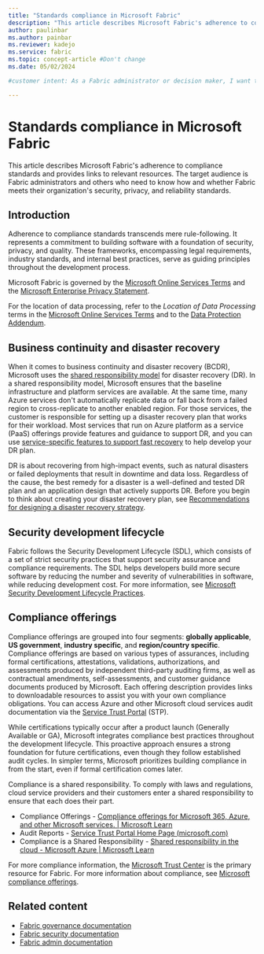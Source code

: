 ```yaml
---
title: "Standards compliance in Microsoft Fabric"
description: "This article describes Microsoft Fabric's adherence to compliance standards."
author: paulinbar
ms.author: painbar
ms.reviewer: kadejo
ms.service: fabric
ms.topic: concept-article #Don't change
ms.date: 05/02/2024

#customer intent: As a Fabric administrator or decision maker, I want to learn about Fabric's adherence to compliance standards.

---
```


# Standards compliance in Microsoft Fabric

This article describes Microsoft Fabric's adherence to compliance standards and provides links to relevant resources. The target audience is Fabric administrators and others who need to know how and whether Fabric meets their organization's security, privacy, and reliability standards.

## Introduction

Adherence to compliance standards transcends mere rule-following. It represents a commitment to building software with a foundation of security, privacy, and quality. These frameworks, encompassing legal requirements, industry standards, and internal best practices, serve as guiding principles throughout the development process.

Microsoft Fabric is governed by the [Microsoft Online Services Terms](https://www.microsoftvolumelicensing.com/DocumentSearch.aspx?Mode=3&DocumentTypeId=31) and the [Microsoft Enterprise Privacy Statement](https://www.microsoft.com/privacystatement/OnlineServices/Default.aspx).

For the location of data processing, refer to the *Location of Data Processing* terms in the [Microsoft Online Services Terms](https://www.microsoftvolumelicensing.com/Downloader.aspx?DocumentId=9555) and to the [Data Protection Addendum](https://www.microsoft.com/download/details.aspx?id=101581).

## Business continuity and disaster recovery

When it comes to business continuity and disaster recovery (BCDR), Microsoft uses the [shared responsibility model](/azure/reliability/business-continuity-management-program) for disaster recovery (DR). In a shared responsibility model, Microsoft ensures that the baseline infrastructure and platform services are available. At the same time, many Azure services don't automatically replicate data or fall back from a failed region to cross-replicate to another enabled region. For those services, the customer is responsible for setting up a disaster recovery plan that works for their workload. Most services that run on Azure platform as a service (PaaS) offerings provide features and guidance to support DR, and you can use [service-specific features to support fast recovery](/azure/reliability/reliability-guidance-overview) to help develop your DR plan.

DR is about recovering from high-impact events, such as natural disasters or failed deployments that result in downtime and data loss. Regardless of the cause, the best remedy for a disaster is a well-defined and tested DR plan and an application design that actively supports DR. Before you begin to think about creating your disaster recovery plan, see [Recommendations for designing a disaster recovery strategy](/azure/well-architected/reliability/disaster-recovery).

## Security development lifecycle

Fabric follows the Security Development Lifecycle (SDL), which consists of a set of strict security practices that support security assurance and compliance requirements. The SDL helps developers build more secure software by reducing the number and severity of vulnerabilities in software, while reducing development cost. For more information, see [Microsoft Security Development Lifecycle Practices](https://www.microsoft.com/securityengineering/sdl/practices).

## Compliance offerings

Compliance offerings are grouped into four segments: **globally applicable**, **US government**, **industry specific**, and **region/country specific**. Compliance offerings are based on various types of assurances, including formal certifications, attestations, validations, authorizations, and assessments produced by independent third-party auditing firms, as well as contractual amendments, self-assessments, and customer guidance documents produced by Microsoft. Each offering description provides links to downloadable resources to assist you with your own compliance obligations. You can access Azure and other Microsoft cloud services audit documentation via the [Service Trust Portal](https://servicetrust.microsoft.com/) (STP).  

While certifications typically occur after a product launch (Generally Available or GA), Microsoft integrates compliance best practices throughout the development lifecycle. This proactive approach ensures a strong foundation for future certifications, even though they follow established audit cycles. In simpler terms, Microsoft prioritizes building compliance in from the start, even if formal certification comes later.

Compliance is a shared responsibility. To comply with laws and regulations, cloud service providers and their customers enter a shared responsibility to ensure that each does their part.

* Compliance Offerings - [Compliance offerings for Microsoft 365, Azure, and other Microsoft services. | Microsoft Learn](/compliance/regulatory/offering-home)
* Audit Reports - [Service Trust Portal Home Page (microsoft.com)](https://servicetrust.microsoft.com/ViewPage/HomePageVNext)
* Compliance is a Shared Responsibility - [Shared responsibility in the cloud - Microsoft Azure | Microsoft Learn](/azure/security/fundamentals/shared-responsibility?toc=%2Fcompliance%2Fassurance%2Ftoc.json&bc=%2Fcompliance%2Fassurance%2Fbreadcrumb%2Ftoc.json)

For more compliance information, the [Microsoft Trust Center](https://www.microsoft.com/trustcenter) is the primary resource for Fabric. For more information about compliance, see [Microsoft compliance offerings](/compliance/regulatory/offering-home).

## Related content

* [Fabric governance documentation](./index.yml)
* [Fabric security documentation](../security/index.yml)
* [Fabric admin documentation](../admin/index.yml)
